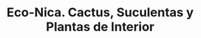 ---
title: "Eco-Nica. Cactus, Suculentas y Plantas de Interior"
url: /masaya/eco-nica-cactus-suculentas-y-plantas-de-interior/
shop: Garten-Center
---